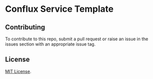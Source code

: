 # Conflux Service Template

## Contributing

To contribute to this repo, submit a pull request or raise an issue in the issues section with an appropriate issue tag.

## License

[MIT License](http://opensource.org/licenses/MIT).
